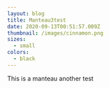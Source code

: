 ```yaml
---
layout: blog
title: Manteau3test
date: 2020-09-13T00:51:57.009Z
thumbnail: /images/cinnamon.png
sizes:
  - small
colors:
  - black
---
```

This is a manteau another test